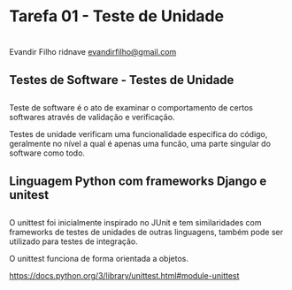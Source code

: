 # Tarefa 01 - Teste de Unidade <h1>

Evandir Filho
ridnave
evandirfilho@gmail.com


## Testes de Software - Testes de Unidade <h2>

Teste de software é o ato de examinar o comportamento de certos softwares através de validação e verificação.


Testes de unidade verificam uma funcionalidade especifica do código, geralmente no nível a qual é apenas uma funcão, uma parte singular do software como todo.

## Linguagem Python com frameworks Django e unitest <h2>

O unittest foi inicialmente inspirado no JUnit e tem similaridades com frameworks de testes de unidades de outras linguagens, também pode ser utilizado para testes de integração.

O unittest funciona de forma orientada a objetos.



<https://docs.python.org/3/library/unittest.html#module-unittest>


